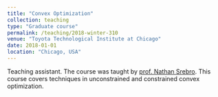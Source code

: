 ```yaml
---
title: "Convex Optimization"
collection: teaching
type: "Graduate course"
permalink: /teaching/2018-winter-310
venue: "Toyota Technological Institute at Chicago"
date: 2018-01-01
location: "Chicago, USA"
---
```


Teaching assistant. The course was taught by  [prof. Nathan Srebro](http://ttic.uchicago.edu/~nati/). This course covers techniques in unconstrained and constrained convex optimization.
